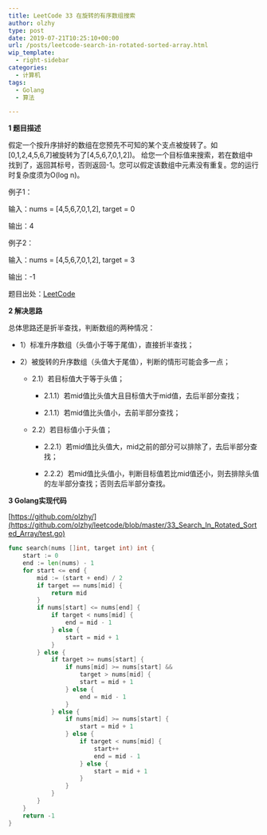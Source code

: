```yaml
---
title: LeetCode 33 在旋转的有序数组搜索
author: olzhy
type: post
date: 2019-07-21T10:25:10+00:00
url: /posts/leetcode-search-in-rotated-sorted-array.html
wip_template:
  - right-sidebar
categories:
  - 计算机
tags:
  - Golang
  - 算法

---
```

**1 题目描述**
  
假定一个按升序排好的数组在您预先不可知的某个支点被旋转了。如[0,1,2,4,5,6,7]被旋转为了[4,5,6,7,0,1,2])。
给您一个目标值来搜索，若在数组中找到了，返回其标号，否则返回-1。您可以假定该数组中元素没有重复。您的运行时复杂度须为O(log n)。

例子1：

输入：nums = [4,5,6,7,0,1,2], target = 0

输出：4

例子2：

输入：nums = [4,5,6,7,0,1,2], target = 3

输出：-1

题目出处：[LeetCode](https://leetcode.com/problems/search-in-rotated-sorted-array/)

**2 解决思路**
  
总体思路还是折半查找，判断数组的两种情况：

+ 1）标准升序数组（头值小于等于尾值），直接折半查找；

+ 2）被旋转的升序数组（头值大于尾值），判断的情形可能会多一点；

  + 2.1）若目标值大于等于头值；

    + 2.1.1）若mid值比头值大且目标值大于mid值，去后半部分查找；

    + 2.1.1）若mid值比头值小，去前半部分查找；

  + 2.2）若目标值小于头值；

    + 2.2.1）若mid值比头值大，mid之前的部分可以排除了，去后半部分查找；

    + 2.2.2）若mid值比头值小，判断目标值若比mid值还小，则去排除头值的左半部分查找；否则去后半部分查找。

**3 Golang实现代码**

[https://github.com/olzhy/](https://github.com/olzhy/leetcode/blob/master/33_Search_In_Rotated_Sorted_Array/test.go)

```go
func search(nums []int, target int) int {
    start := 0
    end := len(nums) - 1
    for start <= end {
        mid := (start + end) / 2
        if target == nums[mid] {
            return mid
        }
        if nums[start] <= nums[end] {
            if target < nums[mid] {
                end = mid - 1
            } else {
                start = mid + 1
            }
        } else {
            if target >= nums[start] {
                if nums[mid] >= nums[start] &&
                    target > nums[mid] {
                    start = mid + 1
                } else {
                    end = mid - 1
                }
            } else {
                if nums[mid] >= nums[start] {
                    start = mid + 1
                } else {
                    if target < nums[mid] {
                        start++
                        end = mid - 1
                    } else {
                        start = mid + 1
                    }
                }
            }
        }
    }
    return -1
}
```